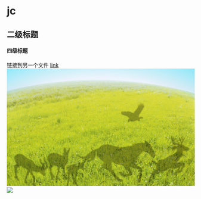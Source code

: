 # jc
## 二级标题
#### 四级标题
链接到另一个文件 [link](second.md)
<br>
<img src="1.jpg">
<br>
<img src="https://gimg2.baidu.com/image_search/src=http%3A%2F%2Fupload-images.jianshu.io%2Fupload_images%2F14796736-51b118e1317fb7da.jpg&refer=http%3A%2F%2Fupload-images.jianshu.io&app=2002&size=f9999,10000&q=a80&n=0&g=0n&fmt=jpeg?sec=1622274617&t=e273d5b2914563654306942cc3297bfa">
